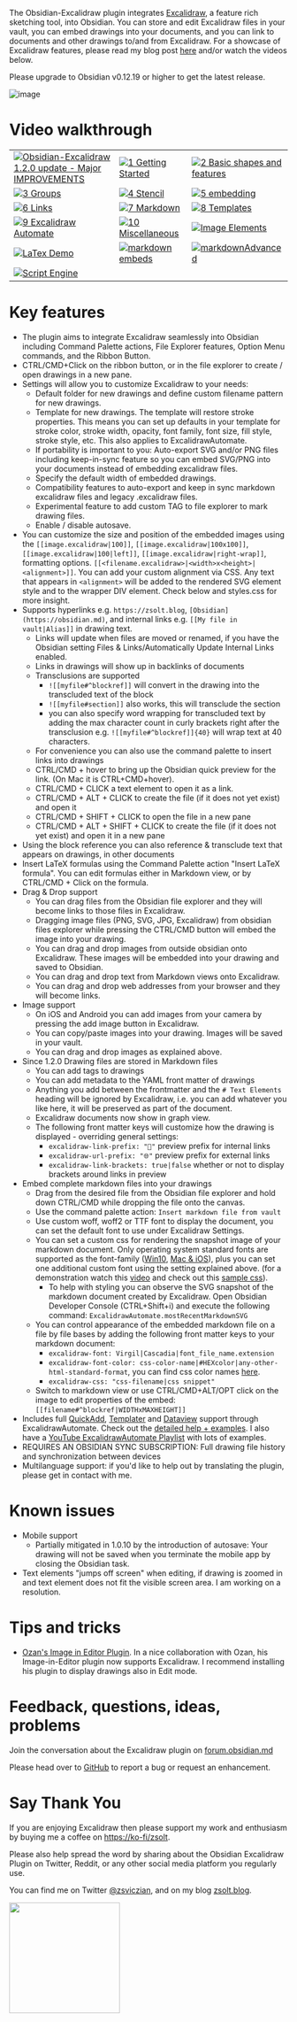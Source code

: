 The Obsidian-Excalidraw plugin integrates [Excalidraw](https://excalidraw.com/), a feature rich sketching tool, into Obsidian. You can store and edit Excalidraw files in your vault, you can embed drawings into your documents, and you can link to documents and other drawings to/and from Excalidraw. For a showcase of Excalidraw features, please read my blog post [here](https://www.zsolt.blog/2021/03/showcasing-excalidraw.html) and/or watch the videos below.

Please upgrade to Obsidian v0.12.19 or higher to get the latest release. 

![image](https://user-images.githubusercontent.com/14358394/125159831-336d6880-e17a-11eb-8a3d-ceabc2555a08.png)

# Video walkthrough
| | | |
|----|----|----|
|[![Obsidian-Excalidraw 1.2.0 update - Major IMPROVEMENTS](https://user-images.githubusercontent.com/14358394/124356817-7b3f3d80-dc18-11eb-932d-363bb373c5ab.jpg)](https://youtu.be/UxJLLYtgDKE)|[![1  Getting Started](https://user-images.githubusercontent.com/14358394/125160304-7f211180-e17c-11eb-8363-c52723de1ffd.jpg)](https://youtu.be/sY4FoflGaiM)|[![2  Basic shapes and features](https://user-images.githubusercontent.com/14358394/125160312-8a743d00-e17c-11eb-9fa2-490ef4cbd59e.jpg)](https://youtu.be/Iy_oVTq12Gw)|
|[![3  Groups](https://user-images.githubusercontent.com/14358394/125160323-96f89580-e17c-11eb-9bce-8eb1067a51bb.jpg)](https://youtu.be/QOL1KF7-kdc)|[![4  Stencil](https://user-images.githubusercontent.com/14358394/125160332-9f50d080-e17c-11eb-98e9-fec60fe147d9.jpg)](https://youtu.be/aSgcbfspvfo)|[![5  embedding](https://user-images.githubusercontent.com/14358394/125160341-a546b180-e17c-11eb-9de8-d87fdc844c9c.jpg)](https://youtu.be/MaJ5jJwBRWs)|
|[![6  Links](https://user-images.githubusercontent.com/14358394/125160346-aa0b6580-e17c-11eb-930b-4024807040d1.jpg)](https://youtu.be/MXzeCOEExNo)|[![7  Markdown](https://user-images.githubusercontent.com/14358394/125160354-b2fc3700-e17c-11eb-81af-9e71e461f6dd.jpg)](https://youtu.be/R0IAg0s-wQE)|[![8  Templates](https://user-images.githubusercontent.com/14358394/125160360-b8f21800-e17c-11eb-8bd8-79d4e3f6e92d.jpg)](https://youtu.be/ibdS7ykwpW4)|
|[![9  Excalidraw Automate](https://user-images.githubusercontent.com/14358394/125160367-bdb6cc00-e17c-11eb-92f1-6f59faea85fd.jpg)](https://youtu.be/VRZVujfVab0)|[![10  Miscellaneous](https://user-images.githubusercontent.com/14358394/125160374-c3141680-e17c-11eb-8cc2-dfaffd903d15.jpg)](https://youtu.be/D1iBYo1_jjc)|[![Image Elements](https://user-images.githubusercontent.com/14358394/138607067-ccb62f92-48a4-4880-ac6e-68c1bf86ac2c.png)](https://www.youtube.com/watch?v=_c_0zpBJ4Xc&)|
|[![LaTex Demo](https://user-images.githubusercontent.com/14358394/143732412-1c65227e-4381-406d-847a-b001ab3506ca.jpg)](https://youtu.be/r08wk-58DPk)|[![markdown embeds](https://user-images.githubusercontent.com/14358394/143732440-90bfa029-8615-462e-ada3-c903d71a82c9.jpg)](https://youtu.be/tsecSfnTMow)|[![markdownAdvanced](https://user-images.githubusercontent.com/14358394/143783906-15cee494-c6d5-4495-a2ca-74634e4e7355.jpg)](https://youtu.be/K6qZkTz8GHs)|
|[![Script Engine](https://user-images.githubusercontent.com/14358394/145684531-8d9c2992-59ac-4ebc-804a-4cce1777ded2.jpg)](https://youtu.be/hePJcObHIso)|||


# Key features
- The plugin aims to integrate Excalidraw seamlessly into Obsidian including Command Palette actions, File Explorer features, Option Menu commands, and the Ribbon Button.
- CTRL/CMD+Click on the ribbon button, or in the file explorer to create / open drawings in a new pane.
- Settings will allow you to customize Excalidraw to your needs:
  - Default folder for new drawings and define custom filename pattern for new drawings.
  - Template for new drawings. The template will restore stroke properties. This means you can set up defaults in your template for stroke color, stroke width, opacity, font family, font size, fill style, stroke style, etc. This also applies to ExcalidrawAutomate.
  - If portability is important to you: Auto-export SVG and/or PNG files including keep-in-sync feature so you can embed SVG/PNG into your documents instead of embedding excalidraw files.
  - Specify the default width of embedded drawings.
  - Compatibility features to auto-export and keep in sync markdown excalidraw files and legacy .excalidraw files.
  - Experimental feature to add custom TAG to file explorer to mark drawing files.
  - Enable / disable autosave.
- You can customize the size and position of the embedded images using the `[[image.excalidraw|100]]`, `[[image.excalidraw|100x100]]`, `[[image.excalidraw|100|left]]`, `[[image.excalidraw|right-wrap]]`, formatting options. `[[<filename.excalidraw>|<width>x<height>|<alignment>]]`. You can add your custom alignment via CSS. Any text that appears in `<alignment>` will be added to the rendered SVG element style and to the wrapper DIV element. Check below and styles.css for more insight.
- Supports hyperlinks e.g. `https://zsolt.blog`, `[Obsidian](https://obsidian.md)`, and internal links e.g. `[[My file in vault|Alias]]` in drawing text. 
  - Links will update when files are moved or renamed, if you have the Obsidian setting Files & Links/Automatically Update Internal Links enabled.
  - Links in drawings will show up in backlinks of documents
  - Transclusions are supported 
    - `![[myfile#^blockref]]` will convert in the drawing into the transcluded text of the block
    - `![[myfile#section]]` also works, this will transclude the section
    - you can also specify word wrapping for transcluded text by adding the max character count in curly brackets right after the transclusion e.g. `![[myfile#^blockref]]{40}` will wrap text at 40 characters.
  - For convenience you can also use the command palette to insert links into drawings
  - CTRL/CMD + hover to bring up the Obsidian quick preview for the link. (On Mac it is CTRL+CMD+hover).
  - CTRL/CMD + CLICK a text element to open it as a link.
  - CTRL/CMD + ALT + CLICK to create the file (if it does not yet exist) and open it
  - CTRL/CMD + SHIFT + CLICK to open the file in a new pane
  - CTRL/CMD + ALT + SHIFT + CLICK to create the file (if it does not yet exist) and open it in a new pane
- Using the block reference you can also reference & transclude text that appears on drawings, in other documents
- Insert LaTeX formulas using the Command Palette action "Insert LaTeX formula". You can edit formulas either in Markdown view, or by CTRL/CMD + Click on the formula.
- Drag & Drop support
  - You can drag files from the Obsidian file explorer and they will become links to those files in Excalidraw.
  - Dragging image files (PNG, SVG, JPG, Excalidraw) from obsidian files explorer while pressing the CTRL/CMD button will embed the image into your drawing.
  - You can drag and drop images from outside obsidian onto Excalidraw. These images will be embedded into your drawing and saved to Obsidian.
  - You can drag and drop text from Markdown views onto Excalidraw.
  - You can drag and drop web addresses from your browser and they will become links.
- Image support
  - On iOS and Android you can add images from your camera by pressing the add image button in Excalidraw.
  - You can copy/paste images into your drawing. Images will be saved in your vault.
  - You can drag and drop images as explained above.
- Since 1.2.0 Drawing files are stored in Markdown files
  - You can add tags to drawings
  - You can add metadata to the YAML front matter of drawings
  - Anything you add between the frontmatter and the `# Text Elements` heading will be ignored by Excalidraw, i.e. you can add whatever you like here, it will be preserved as part of the document.
  - Excalidraw documents now show in graph view.
  - The following front matter keys will customize how the drawing is displayed - overriding general settings:
    - `excalidraw-link-prefix: "📍"` preview prefix for internal links
    - `excalidraw-url-prefix: "🌐"` preview prefix for external links
    - `excalidraw-link-brackets: true|false` whether or not to display brackets around links in preview
- Embed complete markdown files into your drawings
  - Drag from the desired file from the Obsidian file explorer and hold down CTRL/CMD while dropping the file onto the canvas.
  - Use the command palette action: `Insert markdown file from vault`
  - Use custom woff, woff2 or TTF font to display the document, you can set the default font to use under Excalidraw Settings.
  - You can set a custom css for rendering the snapshot image of your markdown document. Only operating system standard fonts are supported as the font-family ([Win10](https://docs.microsoft.com/en-us/typography/fonts/windows_10_font_list), [Mac & iOS](https://developer.apple.com/fonts/system-fonts/)), plus you can set one additional custom font using the setting explained above. (for a demonstration watch this [video](https://youtu.be/K6qZkTz8GHs) and check out this [sample css](https://github.com/zsviczian/obsidian-excalidraw-plugin/discussions/281)).
    - To help with styling you can observe the SVG snapshot of the markdown document created by Excalidraw. Open Obsidian Developer Console (CTRL+Shift+i) and execute the following command: `ExcalidrawAutomate.mostRecentMarkdownSVG`
  - You can control appearance of the embedded markdown file on a file by file bases by adding the following front matter keys to your markdown document:
    - `excalidraw-font: Virgil|Cascadia|font_file_name.extension`
    - `excalidraw-font-color: css-color-name|#HEXcolor|any-other-html-standard-format`, you can find css color names [here](https://www.w3schools.com/colors/colors_names.asp).
    - `excalidraw-css: "css-filename|css snippet"`
  - Switch to markdown view or use CTRL/CMD+ALT/OPT click on the image to edit properties of the embed: `[[filename#^blockref|WIDTHxMAXHEIGHT]]`
- Includes full [QuickAdd](https://github.com/chhoumann/quickadd), [Templater](https://silentvoid13.github.io/Templater/) and [Dataview](https://blacksmithgu.github.io/obsidian-dataview/docs/api/intro/) support through ExcalidrawAutomate. Check out the [detailed help + examples](https://zsviczian.github.io/obsidian-excalidraw-plugin/). I also have a [YouTube ExcalidrawAutomate Playlist](https://www.youtube.com/playlist?list=PL6mqgtMZ4NP1IR4nXxSlMA4PA5E-qpyHZ) with lots of examples.
- REQUIRES AN OBSIDIAN SYNC SUBSCRIPTION: Full drawing file history and synchronization between devices
- Multilanguage support: if you'd like to help out by translating the plugin, please get in contact with me.

# Known issues
- Mobile support
  - Partially mitigated in 1.0.10 by the introduction of autosave: Your drawing will not be saved when you terminate the mobile app by closing the Obsidian task. 
- Text elements "jumps off screen" when editing, if drawing is zoomed in and text element does not fit the visible screen area. I am working on a resolution.

# Tips and tricks
- [Ozan's Image in Editor Plugin](https://github.com/ozntel/oz-image-in-editor-obsidian). In a nice collaboration with Ozan, his Image-in-Editor plugin now supports Excalidraw. I recommend installing his plugin to display drawings also in Edit mode. 

# Feedback, questions, ideas, problems
Join the conversation about the Excalidraw plugin on [forum.obsidian.md](https://forum.obsidian.md/t/excalidraw-full-featured-sketching-plugin-in-obsidian)

Please head over to [GitHub](https://github.com/zsviczian/obsidian-excalidraw-plugin/issues) to report a bug or request an enhancement.

# Say Thank You
If you are enjoying Excalidraw then please support my work and enthusiasm by buying me a coffee on [https://ko-fi/zsolt](https://ko-fi.com/zsolt).

Please also help spread the word by sharing about the Obsidian Excalidraw Plugin on Twitter, Reddit, or any other social media platform you regularly use. 

You can find me on Twitter [@zsviczian](https://twitter.com/zsviczian), and on my blog [zsolt.blog](https://zsolt.blog).

[<img style="float:left" src="https://user-images.githubusercontent.com/14358394/115450238-f39e8100-a21b-11eb-89d0-fa4b82cdbce8.png" width="200">](https://ko-fi.com/zsolt)
